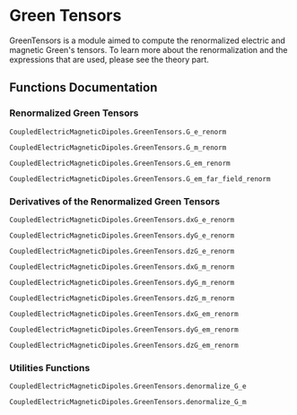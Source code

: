# Green Tensors

GreenTensors is a module aimed to compute the renormalized electric and magnetic Green's tensors. To learn more about the renormalization and the expressions that are used, please see the theory part.

## Functions Documentation

### Renormalized Green Tensors
```@docs
CoupledElectricMagneticDipoles.GreenTensors.G_e_renorm
```
```@docs
CoupledElectricMagneticDipoles.GreenTensors.G_m_renorm
```
```@docs
CoupledElectricMagneticDipoles.GreenTensors.G_em_renorm
```
```@docs
CoupledElectricMagneticDipoles.GreenTensors.G_em_far_field_renorm
```
### Derivatives of the Renormalized Green Tensors
```@docs
CoupledElectricMagneticDipoles.GreenTensors.dxG_e_renorm
```
```@docs
CoupledElectricMagneticDipoles.GreenTensors.dyG_e_renorm
```
```@docs
CoupledElectricMagneticDipoles.GreenTensors.dzG_e_renorm
```
```@docs
CoupledElectricMagneticDipoles.GreenTensors.dxG_m_renorm
```
```@docs
CoupledElectricMagneticDipoles.GreenTensors.dyG_m_renorm
```
```@docs
CoupledElectricMagneticDipoles.GreenTensors.dzG_m_renorm
```
```@docs
CoupledElectricMagneticDipoles.GreenTensors.dxG_em_renorm
```
```@docs
CoupledElectricMagneticDipoles.GreenTensors.dyG_em_renorm
```
```@docs
CoupledElectricMagneticDipoles.GreenTensors.dzG_em_renorm
```
### Utilities Functions
```@docs
CoupledElectricMagneticDipoles.GreenTensors.denormalize_G_e
```
```@docs
CoupledElectricMagneticDipoles.GreenTensors.denormalize_G_m
```